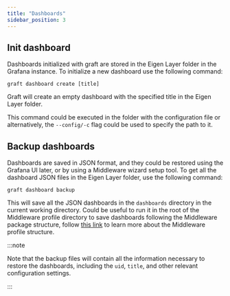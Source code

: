 ```yaml
---
title: "Dashboards"
sidebar_position: 3
---
```


## Init dashboard

Dashboards initialized with graft are stored in the Eigen Layer folder in the Grafana instance. To initialize a new dashboard use the following command:

```shell
graft dashboard create [title]
```
    
Graft will create an empty dashboard with the specified title in the Eigen Layer folder.

This command could be executed in the folder with the configuration file or alternatively, the `--config/-c` flag could be used to specify the path to it.

## Backup dashboards

Dashboards are saved in JSON format, and they could be restored using the Grafana UI later, or by using a Middleware wizard setup tool. To get all the dashboard JSON files in the Eigen Layer folder, use the following command:
    
```shell
graft dashboard backup
```

This will save all the JSON dashboards in the `dashboards` directory in the current working directory. Could be useful to run it in the root of the Middleware profile directory to save dashboards following the Middleware package structure, follow [this link](/docs/packaging/#profile) to learn more about the Middleware profile structure.

:::note

Note that the backup files will contain all the information necessary to restore the dashboards, including the `uid`, `title`, and other relevant configuration settings.

:::
